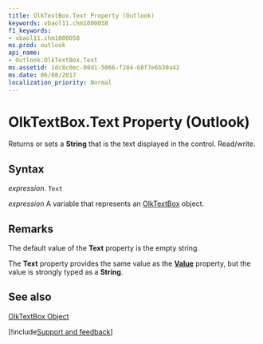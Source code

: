 ```yaml
---
title: OlkTextBox.Text Property (Outlook)
keywords: vbaol11.chm1000058
f1_keywords:
- vbaol11.chm1000058
ms.prod: outlook
api_name:
- Outlook.OlkTextBox.Text
ms.assetid: 1dc8c0ec-00d1-5066-f204-68f7e6b30a42
ms.date: 06/08/2017
localization_priority: Normal
---
```



# OlkTextBox.Text Property (Outlook)

Returns or sets a  **String** that is the text displayed in the control. Read/write.


## Syntax

_expression_. `Text`

_expression_ A variable that represents an [OlkTextBox](./Outlook.OlkTextBox.md) object.


## Remarks

The default value of the  **Text** property is the empty string.

The  **Text** property provides the same value as the **[Value](Outlook.OlkTextBox.Value.md)** property, but the value is strongly typed as a **String**.


## See also


[OlkTextBox Object](Outlook.OlkTextBox.md)

[!include[Support and feedback](~/includes/feedback-boilerplate.md)]